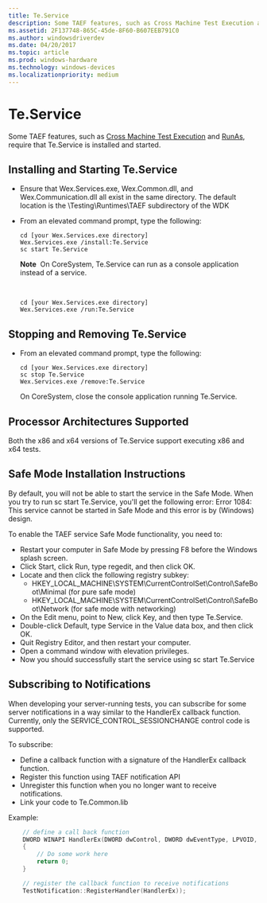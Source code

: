 ```yaml
---
title: Te.Service
description: Some TAEF features, such as Cross Machine Test Execution and RunAs, require that Te.Service is installed and started.
ms.assetid: 2F137748-865C-45de-8F60-B607EEB791C0
ms.author: windowsdriverdev
ms.date: 04/20/2017
ms.topic: article
ms.prod: windows-hardware
ms.technology: windows-devices
ms.localizationpriority: medium
---
```


# Te.Service


Some TAEF features, such as [Cross Machine Test Execution](cross-machine-execution.md) and [RunAs](runas.md), require that Te.Service is installed and started.

## <span id="installing_and_starting_te.service"></span><span id="INSTALLING_AND_STARTING_TE.SERVICE"></span>Installing and Starting Te.Service


-   Ensure that Wex.Services.exe, Wex.Common.dll, and Wex.Communication.dll all exist in the same directory. The default location is the \\Testing\\Runtimes\\TAEF subdirectory of the WDK
-   From an elevated command prompt, type the following:

    ``` syntax
    cd [your Wex.Services.exe directory]
    Wex.Services.exe /install:Te.Service
    sc start Te.Service
    ```

    **Note**  On CoreSystem, Te.Service can run as a console application instead of a service.

     

    ``` syntax
    cd [your Wex.Services.exe directory]
    Wex.Services.exe /run:Te.Service
    ```

## <span id="stopping_and_removing_te.service"></span><span id="STOPPING_AND_REMOVING_TE.SERVICE"></span>Stopping and Removing Te.Service


-   From an elevated command prompt, type the following:

    ``` syntax
    cd [your Wex.Services.exe directory]
    sc stop Te.Service
    Wex.Services.exe /remove:Te.Service
    ```

    On CoreSystem, close the console application running Te.Service.

## <span id="Processor_Architectures_Supported"></span><span id="processor_architectures_supported"></span><span id="PROCESSOR_ARCHITECTURES_SUPPORTED"></span>Processor Architectures Supported


Both the x86 and x64 versions of Te.Service support executing x86 and x64 tests.

## <span id="Safe_Mode_Installation_Instructions"></span><span id="safe_mode_installation_instructions"></span><span id="SAFE_MODE_INSTALLATION_INSTRUCTIONS"></span>Safe Mode Installation Instructions


By default, you will not be able to start the service in the Safe Mode. When you try to run sc start Te.Service, you'll get the following error: Error 1084: This service cannot be started in Safe Mode and this error is by (Windows) design.

To enable the TAEF service Safe Mode functionality, you need to:

-   Restart your computer in Safe Mode by pressing F8 before the Windows splash screen.
-   Click Start, click Run, type regedit, and then click OK.
-   Locate and then click the following registry subkey:
    -   HKEY\_LOCAL\_MACHINE\\SYSTEM\\CurrentControlSet\\Control\\SafeBoot\\Minimal (for pure safe mode)
    -   HKEY\_LOCAL\_MACHINE\\SYSTEM\\CurrentControlSet\\Control\\SafeBoot\\Network (for safe mode with networking)
-   On the Edit menu, point to New, click Key, and then type Te.Service.
-   Double-click Default, type Service in the Value data box, and then click OK.
-   Quit Registry Editor, and then restart your computer.
-   Open a command window with elevation privileges.
-   Now you should successfully start the service using sc start Te.Service

## <span id="Subscribing_to_Notifications"></span><span id="subscribing_to_notifications"></span><span id="SUBSCRIBING_TO_NOTIFICATIONS"></span>Subscribing to Notifications


When developing your server-running tests, you can subscribe for some server notifications in a way similar to the HandlerEx callback function. Currently, only the SERVICE\_CONTROL\_SESSIONCHANGE control code is supported.

To subscribe:

-   Define a callback function with a signature of the HandlerEx callback function.
-   Register this function using TAEF notification API
-   Unregister this function when you no longer want to receive notifications.
-   Link your code to Te.Common.lib

Example:

```cpp
    // define a call back function
    DWORD WINAPI HandlerEx(DWORD dwControl, DWORD dwEventType, LPVOID, LPVOID)
    {
        // Do some work here
        return 0;
    }

    // register the callback function to receive notifications
    TestNotification::RegisterHandler(HandlerEx));
```

 

 





